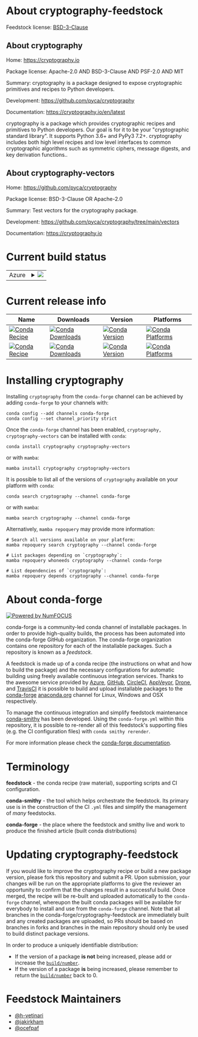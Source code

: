 About cryptography-feedstock
============================

Feedstock license: [BSD-3-Clause](https://github.com/conda-forge/cryptography-feedstock/blob/main/LICENSE.txt)


About cryptography
------------------

Home: https://cryptography.io

Package license: Apache-2.0 AND BSD-3-Clause AND PSF-2.0 AND MIT

Summary: cryptography is a package designed to expose cryptographic primitives and recipes to Python developers.

Development: https://github.com/pyca/cryptography

Documentation: https://cryptography.io/en/latest

cryptography is a package which provides cryptographic recipes and
primitives to Python developers. Our goal is for it to be your
"cryptographic standard library". It supports Python 3.6+ and PyPy3 7.2+.
cryptography includes both high level recipes and low level interfaces
to common cryptographic algorithms such as symmetric ciphers, message
digests, and key derivation functions..


About cryptography-vectors
--------------------------

Home: https://github.com/pyca/cryptography

Package license: BSD-3-Clause OR Apache-2.0

Summary: Test vectors for the cryptography package.

Development: https://github.com/pyca/cryptography/tree/main/vectors

Documentation: https://cryptography.io

Current build status
====================


<table>
    
  <tr>
    <td>Azure</td>
    <td>
      <details>
        <summary>
          <a href="https://dev.azure.com/conda-forge/feedstock-builds/_build/latest?definitionId=195&branchName=main">
            <img src="https://dev.azure.com/conda-forge/feedstock-builds/_apis/build/status/cryptography-feedstock?branchName=main">
          </a>
        </summary>
        <table>
          <thead><tr><th>Variant</th><th>Status</th></tr></thead>
          <tbody><tr>
              <td>linux_64_python3.10.____cpython</td>
              <td>
                <a href="https://dev.azure.com/conda-forge/feedstock-builds/_build/latest?definitionId=195&branchName=main">
                  <img src="https://dev.azure.com/conda-forge/feedstock-builds/_apis/build/status/cryptography-feedstock?branchName=main&jobName=linux&configuration=linux%20linux_64_python3.10.____cpython" alt="variant">
                </a>
              </td>
            </tr><tr>
              <td>linux_64_python3.11.____cpython</td>
              <td>
                <a href="https://dev.azure.com/conda-forge/feedstock-builds/_build/latest?definitionId=195&branchName=main">
                  <img src="https://dev.azure.com/conda-forge/feedstock-builds/_apis/build/status/cryptography-feedstock?branchName=main&jobName=linux&configuration=linux%20linux_64_python3.11.____cpython" alt="variant">
                </a>
              </td>
            </tr><tr>
              <td>linux_64_python3.12.____cpython</td>
              <td>
                <a href="https://dev.azure.com/conda-forge/feedstock-builds/_build/latest?definitionId=195&branchName=main">
                  <img src="https://dev.azure.com/conda-forge/feedstock-builds/_apis/build/status/cryptography-feedstock?branchName=main&jobName=linux&configuration=linux%20linux_64_python3.12.____cpython" alt="variant">
                </a>
              </td>
            </tr><tr>
              <td>linux_64_python3.13.____cp313</td>
              <td>
                <a href="https://dev.azure.com/conda-forge/feedstock-builds/_build/latest?definitionId=195&branchName=main">
                  <img src="https://dev.azure.com/conda-forge/feedstock-builds/_apis/build/status/cryptography-feedstock?branchName=main&jobName=linux&configuration=linux%20linux_64_python3.13.____cp313" alt="variant">
                </a>
              </td>
            </tr><tr>
              <td>linux_64_python3.9.____cpython</td>
              <td>
                <a href="https://dev.azure.com/conda-forge/feedstock-builds/_build/latest?definitionId=195&branchName=main">
                  <img src="https://dev.azure.com/conda-forge/feedstock-builds/_apis/build/status/cryptography-feedstock?branchName=main&jobName=linux&configuration=linux%20linux_64_python3.9.____cpython" alt="variant">
                </a>
              </td>
            </tr><tr>
              <td>linux_aarch64_python3.10.____cpython</td>
              <td>
                <a href="https://dev.azure.com/conda-forge/feedstock-builds/_build/latest?definitionId=195&branchName=main">
                  <img src="https://dev.azure.com/conda-forge/feedstock-builds/_apis/build/status/cryptography-feedstock?branchName=main&jobName=linux&configuration=linux%20linux_aarch64_python3.10.____cpython" alt="variant">
                </a>
              </td>
            </tr><tr>
              <td>linux_aarch64_python3.11.____cpython</td>
              <td>
                <a href="https://dev.azure.com/conda-forge/feedstock-builds/_build/latest?definitionId=195&branchName=main">
                  <img src="https://dev.azure.com/conda-forge/feedstock-builds/_apis/build/status/cryptography-feedstock?branchName=main&jobName=linux&configuration=linux%20linux_aarch64_python3.11.____cpython" alt="variant">
                </a>
              </td>
            </tr><tr>
              <td>linux_aarch64_python3.12.____cpython</td>
              <td>
                <a href="https://dev.azure.com/conda-forge/feedstock-builds/_build/latest?definitionId=195&branchName=main">
                  <img src="https://dev.azure.com/conda-forge/feedstock-builds/_apis/build/status/cryptography-feedstock?branchName=main&jobName=linux&configuration=linux%20linux_aarch64_python3.12.____cpython" alt="variant">
                </a>
              </td>
            </tr><tr>
              <td>linux_aarch64_python3.13.____cp313</td>
              <td>
                <a href="https://dev.azure.com/conda-forge/feedstock-builds/_build/latest?definitionId=195&branchName=main">
                  <img src="https://dev.azure.com/conda-forge/feedstock-builds/_apis/build/status/cryptography-feedstock?branchName=main&jobName=linux&configuration=linux%20linux_aarch64_python3.13.____cp313" alt="variant">
                </a>
              </td>
            </tr><tr>
              <td>linux_aarch64_python3.9.____cpython</td>
              <td>
                <a href="https://dev.azure.com/conda-forge/feedstock-builds/_build/latest?definitionId=195&branchName=main">
                  <img src="https://dev.azure.com/conda-forge/feedstock-builds/_apis/build/status/cryptography-feedstock?branchName=main&jobName=linux&configuration=linux%20linux_aarch64_python3.9.____cpython" alt="variant">
                </a>
              </td>
            </tr><tr>
              <td>linux_ppc64le_python3.10.____cpython</td>
              <td>
                <a href="https://dev.azure.com/conda-forge/feedstock-builds/_build/latest?definitionId=195&branchName=main">
                  <img src="https://dev.azure.com/conda-forge/feedstock-builds/_apis/build/status/cryptography-feedstock?branchName=main&jobName=linux&configuration=linux%20linux_ppc64le_python3.10.____cpython" alt="variant">
                </a>
              </td>
            </tr><tr>
              <td>linux_ppc64le_python3.11.____cpython</td>
              <td>
                <a href="https://dev.azure.com/conda-forge/feedstock-builds/_build/latest?definitionId=195&branchName=main">
                  <img src="https://dev.azure.com/conda-forge/feedstock-builds/_apis/build/status/cryptography-feedstock?branchName=main&jobName=linux&configuration=linux%20linux_ppc64le_python3.11.____cpython" alt="variant">
                </a>
              </td>
            </tr><tr>
              <td>linux_ppc64le_python3.12.____cpython</td>
              <td>
                <a href="https://dev.azure.com/conda-forge/feedstock-builds/_build/latest?definitionId=195&branchName=main">
                  <img src="https://dev.azure.com/conda-forge/feedstock-builds/_apis/build/status/cryptography-feedstock?branchName=main&jobName=linux&configuration=linux%20linux_ppc64le_python3.12.____cpython" alt="variant">
                </a>
              </td>
            </tr><tr>
              <td>linux_ppc64le_python3.13.____cp313</td>
              <td>
                <a href="https://dev.azure.com/conda-forge/feedstock-builds/_build/latest?definitionId=195&branchName=main">
                  <img src="https://dev.azure.com/conda-forge/feedstock-builds/_apis/build/status/cryptography-feedstock?branchName=main&jobName=linux&configuration=linux%20linux_ppc64le_python3.13.____cp313" alt="variant">
                </a>
              </td>
            </tr><tr>
              <td>linux_ppc64le_python3.9.____cpython</td>
              <td>
                <a href="https://dev.azure.com/conda-forge/feedstock-builds/_build/latest?definitionId=195&branchName=main">
                  <img src="https://dev.azure.com/conda-forge/feedstock-builds/_apis/build/status/cryptography-feedstock?branchName=main&jobName=linux&configuration=linux%20linux_ppc64le_python3.9.____cpython" alt="variant">
                </a>
              </td>
            </tr><tr>
              <td>osx_64_python3.10.____cpython</td>
              <td>
                <a href="https://dev.azure.com/conda-forge/feedstock-builds/_build/latest?definitionId=195&branchName=main">
                  <img src="https://dev.azure.com/conda-forge/feedstock-builds/_apis/build/status/cryptography-feedstock?branchName=main&jobName=osx&configuration=osx%20osx_64_python3.10.____cpython" alt="variant">
                </a>
              </td>
            </tr><tr>
              <td>osx_64_python3.11.____cpython</td>
              <td>
                <a href="https://dev.azure.com/conda-forge/feedstock-builds/_build/latest?definitionId=195&branchName=main">
                  <img src="https://dev.azure.com/conda-forge/feedstock-builds/_apis/build/status/cryptography-feedstock?branchName=main&jobName=osx&configuration=osx%20osx_64_python3.11.____cpython" alt="variant">
                </a>
              </td>
            </tr><tr>
              <td>osx_64_python3.12.____cpython</td>
              <td>
                <a href="https://dev.azure.com/conda-forge/feedstock-builds/_build/latest?definitionId=195&branchName=main">
                  <img src="https://dev.azure.com/conda-forge/feedstock-builds/_apis/build/status/cryptography-feedstock?branchName=main&jobName=osx&configuration=osx%20osx_64_python3.12.____cpython" alt="variant">
                </a>
              </td>
            </tr><tr>
              <td>osx_64_python3.13.____cp313</td>
              <td>
                <a href="https://dev.azure.com/conda-forge/feedstock-builds/_build/latest?definitionId=195&branchName=main">
                  <img src="https://dev.azure.com/conda-forge/feedstock-builds/_apis/build/status/cryptography-feedstock?branchName=main&jobName=osx&configuration=osx%20osx_64_python3.13.____cp313" alt="variant">
                </a>
              </td>
            </tr><tr>
              <td>osx_64_python3.9.____cpython</td>
              <td>
                <a href="https://dev.azure.com/conda-forge/feedstock-builds/_build/latest?definitionId=195&branchName=main">
                  <img src="https://dev.azure.com/conda-forge/feedstock-builds/_apis/build/status/cryptography-feedstock?branchName=main&jobName=osx&configuration=osx%20osx_64_python3.9.____cpython" alt="variant">
                </a>
              </td>
            </tr><tr>
              <td>osx_arm64_python3.10.____cpython</td>
              <td>
                <a href="https://dev.azure.com/conda-forge/feedstock-builds/_build/latest?definitionId=195&branchName=main">
                  <img src="https://dev.azure.com/conda-forge/feedstock-builds/_apis/build/status/cryptography-feedstock?branchName=main&jobName=osx&configuration=osx%20osx_arm64_python3.10.____cpython" alt="variant">
                </a>
              </td>
            </tr><tr>
              <td>osx_arm64_python3.11.____cpython</td>
              <td>
                <a href="https://dev.azure.com/conda-forge/feedstock-builds/_build/latest?definitionId=195&branchName=main">
                  <img src="https://dev.azure.com/conda-forge/feedstock-builds/_apis/build/status/cryptography-feedstock?branchName=main&jobName=osx&configuration=osx%20osx_arm64_python3.11.____cpython" alt="variant">
                </a>
              </td>
            </tr><tr>
              <td>osx_arm64_python3.12.____cpython</td>
              <td>
                <a href="https://dev.azure.com/conda-forge/feedstock-builds/_build/latest?definitionId=195&branchName=main">
                  <img src="https://dev.azure.com/conda-forge/feedstock-builds/_apis/build/status/cryptography-feedstock?branchName=main&jobName=osx&configuration=osx%20osx_arm64_python3.12.____cpython" alt="variant">
                </a>
              </td>
            </tr><tr>
              <td>osx_arm64_python3.13.____cp313</td>
              <td>
                <a href="https://dev.azure.com/conda-forge/feedstock-builds/_build/latest?definitionId=195&branchName=main">
                  <img src="https://dev.azure.com/conda-forge/feedstock-builds/_apis/build/status/cryptography-feedstock?branchName=main&jobName=osx&configuration=osx%20osx_arm64_python3.13.____cp313" alt="variant">
                </a>
              </td>
            </tr><tr>
              <td>osx_arm64_python3.9.____cpython</td>
              <td>
                <a href="https://dev.azure.com/conda-forge/feedstock-builds/_build/latest?definitionId=195&branchName=main">
                  <img src="https://dev.azure.com/conda-forge/feedstock-builds/_apis/build/status/cryptography-feedstock?branchName=main&jobName=osx&configuration=osx%20osx_arm64_python3.9.____cpython" alt="variant">
                </a>
              </td>
            </tr><tr>
              <td>win_64_python3.10.____cpython</td>
              <td>
                <a href="https://dev.azure.com/conda-forge/feedstock-builds/_build/latest?definitionId=195&branchName=main">
                  <img src="https://dev.azure.com/conda-forge/feedstock-builds/_apis/build/status/cryptography-feedstock?branchName=main&jobName=win&configuration=win%20win_64_python3.10.____cpython" alt="variant">
                </a>
              </td>
            </tr><tr>
              <td>win_64_python3.11.____cpython</td>
              <td>
                <a href="https://dev.azure.com/conda-forge/feedstock-builds/_build/latest?definitionId=195&branchName=main">
                  <img src="https://dev.azure.com/conda-forge/feedstock-builds/_apis/build/status/cryptography-feedstock?branchName=main&jobName=win&configuration=win%20win_64_python3.11.____cpython" alt="variant">
                </a>
              </td>
            </tr><tr>
              <td>win_64_python3.12.____cpython</td>
              <td>
                <a href="https://dev.azure.com/conda-forge/feedstock-builds/_build/latest?definitionId=195&branchName=main">
                  <img src="https://dev.azure.com/conda-forge/feedstock-builds/_apis/build/status/cryptography-feedstock?branchName=main&jobName=win&configuration=win%20win_64_python3.12.____cpython" alt="variant">
                </a>
              </td>
            </tr><tr>
              <td>win_64_python3.13.____cp313</td>
              <td>
                <a href="https://dev.azure.com/conda-forge/feedstock-builds/_build/latest?definitionId=195&branchName=main">
                  <img src="https://dev.azure.com/conda-forge/feedstock-builds/_apis/build/status/cryptography-feedstock?branchName=main&jobName=win&configuration=win%20win_64_python3.13.____cp313" alt="variant">
                </a>
              </td>
            </tr><tr>
              <td>win_64_python3.9.____cpython</td>
              <td>
                <a href="https://dev.azure.com/conda-forge/feedstock-builds/_build/latest?definitionId=195&branchName=main">
                  <img src="https://dev.azure.com/conda-forge/feedstock-builds/_apis/build/status/cryptography-feedstock?branchName=main&jobName=win&configuration=win%20win_64_python3.9.____cpython" alt="variant">
                </a>
              </td>
            </tr>
          </tbody>
        </table>
      </details>
    </td>
  </tr>
</table>

Current release info
====================

| Name | Downloads | Version | Platforms |
| --- | --- | --- | --- |
| [![Conda Recipe](https://img.shields.io/badge/recipe-cryptography-green.svg)](https://anaconda.org/conda-forge/cryptography) | [![Conda Downloads](https://img.shields.io/conda/dn/conda-forge/cryptography.svg)](https://anaconda.org/conda-forge/cryptography) | [![Conda Version](https://img.shields.io/conda/vn/conda-forge/cryptography.svg)](https://anaconda.org/conda-forge/cryptography) | [![Conda Platforms](https://img.shields.io/conda/pn/conda-forge/cryptography.svg)](https://anaconda.org/conda-forge/cryptography) |
| [![Conda Recipe](https://img.shields.io/badge/recipe-cryptography--vectors-green.svg)](https://anaconda.org/conda-forge/cryptography-vectors) | [![Conda Downloads](https://img.shields.io/conda/dn/conda-forge/cryptography-vectors.svg)](https://anaconda.org/conda-forge/cryptography-vectors) | [![Conda Version](https://img.shields.io/conda/vn/conda-forge/cryptography-vectors.svg)](https://anaconda.org/conda-forge/cryptography-vectors) | [![Conda Platforms](https://img.shields.io/conda/pn/conda-forge/cryptography-vectors.svg)](https://anaconda.org/conda-forge/cryptography-vectors) |

Installing cryptography
=======================

Installing `cryptography` from the `conda-forge` channel can be achieved by adding `conda-forge` to your channels with:

```
conda config --add channels conda-forge
conda config --set channel_priority strict
```

Once the `conda-forge` channel has been enabled, `cryptography, cryptography-vectors` can be installed with `conda`:

```
conda install cryptography cryptography-vectors
```

or with `mamba`:

```
mamba install cryptography cryptography-vectors
```

It is possible to list all of the versions of `cryptography` available on your platform with `conda`:

```
conda search cryptography --channel conda-forge
```

or with `mamba`:

```
mamba search cryptography --channel conda-forge
```

Alternatively, `mamba repoquery` may provide more information:

```
# Search all versions available on your platform:
mamba repoquery search cryptography --channel conda-forge

# List packages depending on `cryptography`:
mamba repoquery whoneeds cryptography --channel conda-forge

# List dependencies of `cryptography`:
mamba repoquery depends cryptography --channel conda-forge
```


About conda-forge
=================

[![Powered by
NumFOCUS](https://img.shields.io/badge/powered%20by-NumFOCUS-orange.svg?style=flat&colorA=E1523D&colorB=007D8A)](https://numfocus.org)

conda-forge is a community-led conda channel of installable packages.
In order to provide high-quality builds, the process has been automated into the
conda-forge GitHub organization. The conda-forge organization contains one repository
for each of the installable packages. Such a repository is known as a *feedstock*.

A feedstock is made up of a conda recipe (the instructions on what and how to build
the package) and the necessary configurations for automatic building using freely
available continuous integration services. Thanks to the awesome service provided by
[Azure](https://azure.microsoft.com/en-us/services/devops/), [GitHub](https://github.com/),
[CircleCI](https://circleci.com/), [AppVeyor](https://www.appveyor.com/),
[Drone](https://cloud.drone.io/welcome), and [TravisCI](https://travis-ci.com/)
it is possible to build and upload installable packages to the
[conda-forge](https://anaconda.org/conda-forge) [anaconda.org](https://anaconda.org/)
channel for Linux, Windows and OSX respectively.

To manage the continuous integration and simplify feedstock maintenance
[conda-smithy](https://github.com/conda-forge/conda-smithy) has been developed.
Using the ``conda-forge.yml`` within this repository, it is possible to re-render all of
this feedstock's supporting files (e.g. the CI configuration files) with ``conda smithy rerender``.

For more information please check the [conda-forge documentation](https://conda-forge.org/docs/).

Terminology
===========

**feedstock** - the conda recipe (raw material), supporting scripts and CI configuration.

**conda-smithy** - the tool which helps orchestrate the feedstock.
                   Its primary use is in the construction of the CI ``.yml`` files
                   and simplify the management of *many* feedstocks.

**conda-forge** - the place where the feedstock and smithy live and work to
                  produce the finished article (built conda distributions)


Updating cryptography-feedstock
===============================

If you would like to improve the cryptography recipe or build a new
package version, please fork this repository and submit a PR. Upon submission,
your changes will be run on the appropriate platforms to give the reviewer an
opportunity to confirm that the changes result in a successful build. Once
merged, the recipe will be re-built and uploaded automatically to the
`conda-forge` channel, whereupon the built conda packages will be available for
everybody to install and use from the `conda-forge` channel.
Note that all branches in the conda-forge/cryptography-feedstock are
immediately built and any created packages are uploaded, so PRs should be based
on branches in forks and branches in the main repository should only be used to
build distinct package versions.

In order to produce a uniquely identifiable distribution:
 * If the version of a package **is not** being increased, please add or increase
   the [``build/number``](https://docs.conda.io/projects/conda-build/en/latest/resources/define-metadata.html#build-number-and-string).
 * If the version of a package **is** being increased, please remember to return
   the [``build/number``](https://docs.conda.io/projects/conda-build/en/latest/resources/define-metadata.html#build-number-and-string)
   back to 0.

Feedstock Maintainers
=====================

* [@h-vetinari](https://github.com/h-vetinari/)
* [@jakirkham](https://github.com/jakirkham/)
* [@ocefpaf](https://github.com/ocefpaf/)


